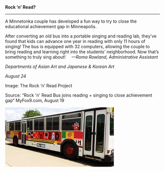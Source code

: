 **Rock ’n’ Read?**

****

A Minnetonka couple has developed a fun way to try to close the educational achievement gap in Minneapolis. 

After converting an old bus into a portable singing and reading lab, they’ve found that kids can advance one year in reading with only 11 hours of singing! The bus is equipped with 32 computers, allowing the couple to bring reading and learning right into the students’ neighborhood. Now that’s something to truly sing about!     *—Roma Rowland, Administrative Assistant*

*Departments of Asian Art and Japanese & Korean Art*

*August 24*

Image: The Rock ‘n’ Read Project

Source: “Rock 'n' Read Bus joins reading + singing to close achievement gap“ MyFox9.com, August 19

![](../images/14-08-26_2006.33_RocknReadEDIT-1.jpeg)
